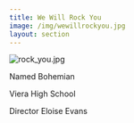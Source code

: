 ```yaml
---
title: We Will Rock You
image: /img/wewillrockyou.jpg
layout: section
---
```


![rock_you.jpg](/rock_you.jpg)

Named Bohemian 

Viera High School

Director Eloise Evans